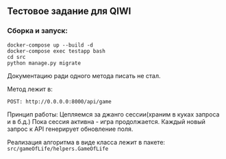 ## Тестовое задание для QIWI
### Сборка и запуск:
```shell
docker-compose up --build -d 
docker-compose exec testapp bash
cd src
python manage.py migrate
```
Документацию ради одного метода писать не стал.

Метод лежит в:
```
POST: http://0.0.0.0:8000/api/game
```
Принцип работы:
Цепляемся за джанго сессии(храним в куках запроса и в б.д.) Пока сессия активна - игра продолжается.
Каждый новый запрос к API генерирует обновление поля.

Реализация алгоритма в виде класса лежит в пакете: ```src/gameOfLife/helpers.GameOfLife```
